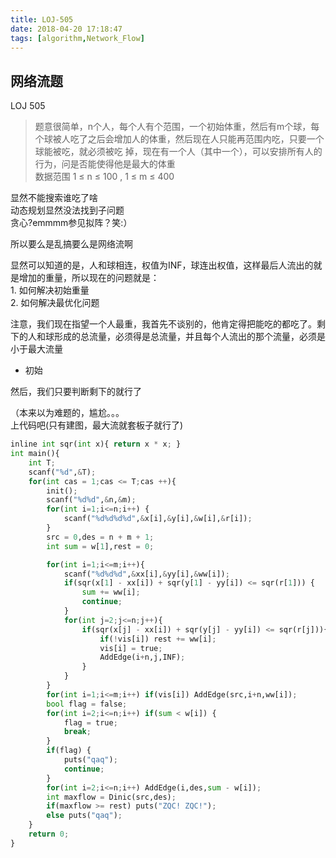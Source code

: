 ```yaml
---
title: LOJ-505
date: 2018-04-20 17:18:47
tags: [algorithm,Network_Flow]
---
```


##  网络流题

LOJ 505

> 题意很简单，n个人，每个人有个范围，一个初始体重，然后有m个球，每个球被人吃了之后会增加人的体重，然后现在人只能再范围内吃，只要一个球能被吃，就必须被吃
掉，现在有一个人（其中一个），可以安排所有人的行为，问是否能使得他是最大的体重  
数据范围  1  ≤  n  ≤  100  ,  1  ≤  m  ≤  400

显然不能搜索谁吃了啥  
动态规划显然没法找到子问题  
贪心?emmmm参见拟阵？笑:）

所以要么是乱搞要么是网络流啊

显然可以知道的是，人和球相连，权值为INF，球连出权值，这样最后人流出的就是增加的重量，所以现在的问题就是：  
1\. 如何解决初始重量  
2\. 如何解决最优化问题

注意，我们现在指望一个人最重，我首先不谈别的，他肯定得把能吃的都吃了。剩下的人和球形成的总流量，必须得是总流量，并且每个人流出的那个流量，必须是小于最大流量
- 初始

然后，我们只要判断剩下的就行了

（本来以为难题的，尴尬。。。  
上代码吧(只有建图，最大流就套板子就行了)

```py
inline int sqr(int x){ return x * x; }
int main(){
    int T;
    scanf("%d",&T);
    for(int cas = 1;cas <= T;cas ++){        
        init();
        scanf("%d%d",&n,&m);
        for(int i=1;i<=n;i++) {
            scanf("%d%d%d%d",&x[i],&y[i],&w[i],&r[i]);
        }
        src = 0,des = n + m + 1;
        int sum = w[1],rest = 0;

        for(int i=1;i<=m;i++){
            scanf("%d%d%d",&xx[i],&yy[i],&ww[i]);
            if(sqr(x[1] - xx[i]) + sqr(y[1] - yy[i]) <= sqr(r[1])) {
                sum += ww[i];
                continue;
            }
            for(int j=2;j<=n;j++){
                if(sqr(x[j] - xx[i]) + sqr(y[j] - yy[i]) <= sqr(r[j])){
                    if(!vis[i]) rest += ww[i];
                    vis[i] = true;
                    AddEdge(i+n,j,INF);
                }
            }
        }
        for(int i=1;i<=m;i++) if(vis[i]) AddEdge(src,i+n,ww[i]);
        bool flag = false;
        for(int i=2;i<=n;i++) if(sum < w[i]) {
            flag = true;
            break;
        }
        if(flag) {
            puts("qaq");
            continue;
        }
        for(int i=2;i<=n;i++) AddEdge(i,des,sum - w[i]);
        int maxflow = Dinic(src,des);
        if(maxflow >= rest) puts("ZQC! ZQC!");
        else puts("qaq");
    }
    return 0;
}
```
